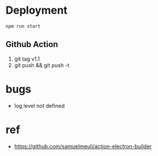 
# Deployment
`npm run start`

## Github Action

1. git tag v1.1
2. git push && git push -t

# bugs

- log level not defined

# ref

- https://github.com/samuelmeuli/action-electron-builder
